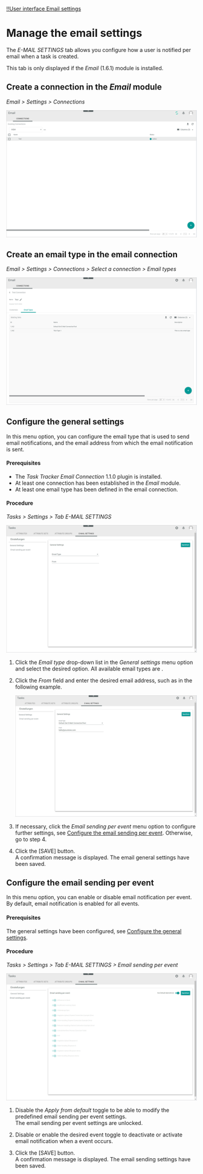 [!!User interface Email settings](../UserInterface/to-be-determined)

# Manage the email settings

The *E-MAIL SETTINGS* tab allows you configure how a user is notified per email when a task is created. 

This tab is only displayed if the *Email* (1.6.1) module is installed.



## Create a connection in the *Email* module

*Email > Settings > Connections*

![Email connections](../../Assets/Screenshots/Tasks/Settings/EmailSettings/EmailConnections.png "[Email connections]")



## Create an email type in the email connection

*Email > Settings > Connections > Select a connection > Email types*

![Email types](../../Assets/Screenshots/Tasks/Settings/EmailSettings/EmailTypes.png "[Email types]")



## Configure the general settings

In this menu option, you can configure the email type that is used to send email notifications, and the email address from which the email notification is sent.

#### Prerequisites

- The *Task Tracker Email Connection* 1.1.0 plugin is installed.
- At least one connection has been established in the *Email* module.
- At least one email type has been defined in the email connection.

[comment]: <> (Stimmt das so? Wo erstellt man die Email-Adresse fürs Feld "From"?)

#### Procedure

*Tasks > Settings > Tab E-MAIL SETTINGS*

![Email general settings](../../Assets/Screenshots/Tasks/Settings/EmailSettings/EmailSettingsGeneral.png "[Email general settings]")

1. Click the *Email type* drop-down list in the *General settings* menu option and select the desired option. All available email types are .

2. Click the *From* field and enter the desired email address, such as in the following example.

    ![General settings example](../../Assets/Screenshots/Tasks/Settings/EmailSettings/EmailSettingsGeneralExample.png "[General settings example]")

[comment]: <> (Wo wird diese Email-Adresse erstellt?)

3. If necessary, click the *Email sending per event* menu option to configure further settings, see [Configure the email sending per event](#configure-the-email-sending-per-event). Otherwise, go to step 4.

4. Click the [SAVE] button.  
    A confirmation message is displayed. The email general settings have been saved.



## Configure the email sending per event

In this menu option, you can enable or disable email notification per event. By default, email notification is enabled for all events.

#### Prerequisites

The general settings have been configured, see [Configure the general settings](#configure-the-general-settings).

#### Procedure

*Tasks > Settings > Tab E-MAIL SETTINGS > Email sending per event*

![Email sending per event](../../Assets/Screenshots/Tasks/Settings/EmailSettings/EmailSettingsSending.png "[Email sending per event]")

1. Disable the *Apply from default* toggle to be able to modify the predefined email sending per event settings.  
    The email sending per event settings are unlocked.

2. Disable or enable the desired event toggle to deactivate or activate email notification when a event occurs.

3. Click the [SAVE] button.  
    A confirmation message is displayed. The email sending settings have been saved.
